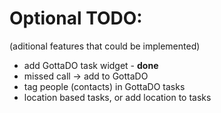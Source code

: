 Optional TODO:
==============
(aditional features that could be implemented)
- add GottaDO task widget - **done**
- missed call -> add to GottaDO
- tag people (contacts) in GottaDO tasks
- location based tasks, or add location to tasks

